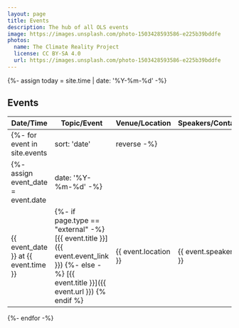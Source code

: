 ```yaml
---
layout: page
title: Events
description: The hub of all OLS events
image: https://images.unsplash.com/photo-1503428593586-e225b39bddfe
photos:
  name: The Climate Reality Project
  license: CC BY-SA 4.0
  url: https://images.unsplash.com/photo-1503428593586-e225b39bddfe
---
```


{%- assign today = site.time | date: '%Y-%m-%d' -%}

## Events

| Date/Time | Topic/Event | Venue/Location | Speakers/Contact | Organisers |
|-----------|-------------|----------------|------------------|------------|
{%- for event in site.events | sort: 'date' | reverse  -%}
{%- assign event_date = event.date | date: '%Y-%m-%d' -%}
| {{ event_date }} at {{ event.time }} | {%- if page.type == "external" -%} [{{ event.title }}]({{ event.event_link }}) {%- else -%} [{{ event.title }}]({{ event.url }}) {% endif %} | {{ event.location }} | {{ event.speakers }} | {{ event.organiser }} |
{%- endfor -%}
